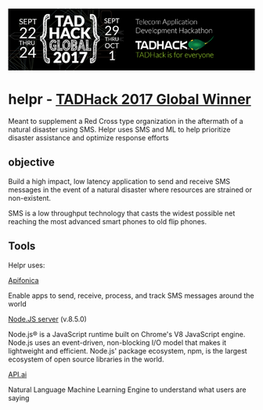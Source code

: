 ![TADHack2017 Global Winner](public/images/tadhack2017.png)



# helpr - [TADHack 2017 Global Winner](http://blog.tadhack.com/2017/10/02/tadhack-global-2017-winners/)

Meant to supplement a Red Cross type organization in the aftermath of a natural disaster using SMS. Helpr uses SMS and ML to help prioritize disaster assistance and optimize response efforts



## objective

Build a high impact, low latency application to send and receive SMS messages in the event of a natural disaster where resources are strained or non-existent.

SMS is a low throughput technology that casts the widest possible net reaching the most advanced smart phones to old flip phones.

## Tools

Helpr uses:

[Apifonica](https://www.apifonica.com/)  

Enable apps to send, receive, process, and track SMS messages around the world

[Node.JS server](https://nodejs.org/en/) (v.8.5.0)  

Node.js® is a JavaScript runtime built on Chrome's V8 JavaScript engine. Node.js uses an event-driven, non-blocking I/O model that makes it lightweight and efficient. Node.js' package ecosystem, npm, is the largest ecosystem of open source libraries in the world.


[API.ai](https://api.ai)

Natural Language Machine Learning Engine to understand what users are saying
